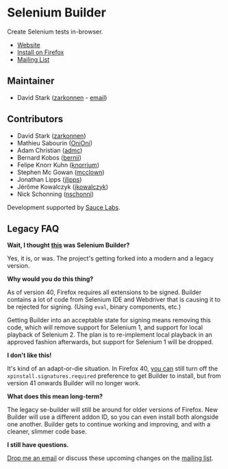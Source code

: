 # Selenium Builder

Create Selenium tests in-browser.

  * [Website](http://seleniumbuilder.com)
  * [Install on Firefox](https://addons.mozilla.org/en-GB/firefox/addon/selenium-builder/)
  * [Mailing List](https://groups.google.com/d/forum/se-builder)

## Maintainer

  * David Stark ([zarkonnen](https://github.com/Zarkonnen) - [email](mailto:zarkonnen@gmail.com))

## Contributors

  * David Stark ([zarkonnen](https://github.com/Zarkonnen))
  * Mathieu Sabourin ([OniOni](https://github.com/OniOni))
  * Adam Christian ([admc](https://github.com/admc))
  * Bernard Kobos ([bernii](https://github.com/bernii))
  * Felipe Knorr Kuhn ([knorrium](https://github.com/knorrium))
  * Stephen Mc Gowan ([mcclown](https://github.com/mcclown))
  * Jonathan Lipps ([jlipps](https://github.com/jlipps))
  * Jérôme Kowalczyk ([jkowalczyk](https://github.com/jkowalczyk))
  * Nick Schonning ([nschonni](https://github.com/nschonni))
  
Development supported by [Sauce Labs](https://saucelabs.com/).

## Legacy FAQ

**Wait, I thought [this](https://github.com/SeleniumBuilder/se-builder/) was Selenium Builder?**

Yes, it is, or was. The project's getting forked into a modern and a legacy version.

**Why would you do this thing?**

As of version 40, Firefox requires all extensions to be signed. Builder contains a lot of code from Selenium IDE and Webdriver that is causing it to be rejected for signing. (Using `eval`, binary components, etc.)

Getting Builder into an acceptable state for signing means removing this code, which will remove support for Selenium 1, and support for local playback of Selenium 2. The plan is to re-implement local playback in an approved fashion afterwards, but support for Selenium 1 will be dropped.

**I don't like this!**

It's kind of an adapt-or-die situation. In Firefox 40, [you can](https://blog.mozilla.org/addons/2015/06/18/compatibility-for-firefox-40/) still turn off the `xpinstall.signatures.required` preference to get Builder to install, but from version 41 onwards Builder will no longer work.

**What does this mean long-term?**

The legacy se-builder will still be around for older versions of Firefox. New Builder will use a different addon ID, so you can even install both alongside one another. Builder gets to continue working and improving, and with a cleaner, slimmer code base.

**I still have questions.**

[Drop me an email](mailto:zarkonnen@gmail.com) or discuss these upcoming changes on the [mailing list](https://groups.google.com/forum/#!forum/se-builder).
